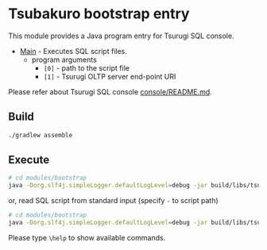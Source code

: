 # Tsubakuro bootstrap entry

This module provides a Java program entry for Tsurugi SQL console.

* [Main] - Executes SQL script files.
  * program arguments
    * `[0]` - path to the script file
    * `[1]` - Tsurugi OLTP server end-point URI

Please refer about Tsurugi SQL console [console/README.md].

[Main]:src/main/java/com/tsurugidb/tsubakuro/bootstrap/Main.java
[console/README.md]:../console/README.md

## Build

```sh
./gradlew assemble
```

## Execute

```sh
# cd modules/bootstrap
java -Dorg.slf4j.simpleLogger.defaultLogLevel=debug -jar build/libs/tsubakuro-bootstrap-*-all.jar /path/to/script.sql tcp://localhost:12345
```

or, read SQL script from standard input (specify `-` to script path)

```sh
# cd modules/bootstrap
java -Dorg.slf4j.simpleLogger.defaultLogLevel=debug -jar build/libs/tsubakuro-bootstrap-*-all.jar - tcp://localhost:12345
```

Please type `\help` to show available commands.
